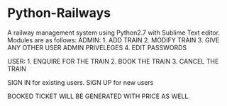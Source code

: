 # Python-Railways

A railway management system using Python2.7 with Sublime Text editor.
Modules are as follows:
  ADMIN:
    1. ADD TRAIN
    2. MODIFY TRAIN
    3. GIVE ANY OTHER USER ADMIN PRIVELEGES
    4. EDIT PASSWORDS
    
   USER:
    1. ENQUIRE FOR THE TRAIN
    2. BOOK THE TRAIN
    3. CANCEL THE TRAIN
    
   SIGN IN for existing users.
   SIGN UP for new users
   
   BOOKED  TICKET WILL BE GENERATED WITH PRICE AS WELL.
